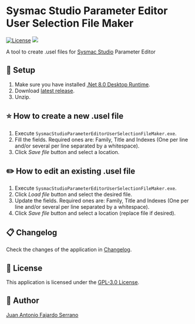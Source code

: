 # Sysmac Studio Parameter Editor User Selection File Maker
[![License](https://img.shields.io/github/license/JAFS6/SysmacStudioParameterEditorUserSelectionFileMaker)](https://github.com/JAFS6/SysmacStudioParameterEditorUserSelectionFileMaker/blob/main/LICENSE)
[![](https://img.shields.io/badge/dotnet%20version-net8.0-blue)](https://dotnet.microsoft.com/es-es/download/dotnet/8.0)

A tool to create .usel files for [Sysmac Studio](https://industrial.omron.es/es/products/sysmac-studio) Parameter Editor

## :wrench: Setup

1. Make sure you have installed [.Net 8.0 Desktop Runtime](https://dotnet.microsoft.com/es-es/download/dotnet/thank-you/runtime-desktop-8.0.2-windows-x64-installer?cid=getdotnetcore).
2. Download [latest release](https://github.com/JAFS6/SysmacStudioParameterEditorUserSelectionFileMaker/releases/latest).
3. Unzip.

## :star: How to create a new .usel file

1. Execute ```SysmacStudioParameterEditorUserSelectionFileMaker.exe```.
2. Fill the fields. Required ones are: Family, Title and Indexes (One per line and/or several per line separated by a whitespace).
3. Click _Save file_ button and select a location.

## :pencil2: How to edit an existing .usel file

1. Execute ```SysmacStudioParameterEditorUserSelectionFileMaker.exe```.
2. Click _Load file_ button and select the desired file.
3. Update the fields. Required ones are: Family, Title and Indexes (One per line and/or several per line separated by a whitespace).
4. Click _Save file_ button and select a location (replace file if desired).

## :clipboard: Changelog

Check the changes of the application in [Changelog](https://github.com/JAFS6/SysmacStudioParameterEditorUserSelectionFileMaker/blob/main/CHANGELOG.md).

## :scroll: License

This application is licensed under the [GPL-3.0 License](https://github.com/JAFS6/SysmacStudioParameterEditorUserSelectionFileMaker/blob/main/LICENSE).

## :man: Author

[Juan Antonio Fajardo Serrano](https://www.linkedin.com/in/jafs6)
